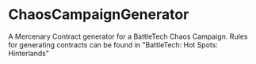 # ChaosCampaignGenerator
A Mercenary Contract generator for a BattleTech Chaos Campaign. 
Rules for generating contracts can be found in "BattleTech: Hot Spots: Hinterlands"
